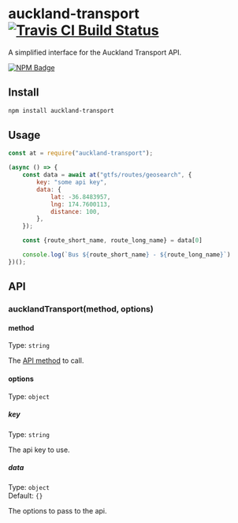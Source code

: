 # auckland-transport [![Travis CI Build Status](https://img.shields.io/travis/com/Richienb/auckland-transport/master.svg?style=for-the-badge)](https://travis-ci.com/Richienb/auckland-transport)

A simplified interface for the Auckland Transport API.

[![NPM Badge](https://nodei.co/npm/auckland-transport.png)](https://npmjs.com/package/auckland-transport)

## Install

```sh
npm install auckland-transport
```

## Usage

```js
const at = require("auckland-transport");

(async () => {
	const data = await at("gtfs/routes/geosearch", {
		key: "some api key",
		data: {
			lat: -36.8483957,
			lng: 174.7600113,
			distance: 100,
		},
	});

	const {route_short_name, route_long_name} = data[0]

	console.log(`Bus ${route_short_name} - ${route_long_name}`)
})();
```

## API

### aucklandTransport(method, options)

#### method

Type: `string`

The [API method](https://dev-portal.at.govt.nz/docs/services/) to call.

#### options

Type: `object`

##### key

Type: `string`

The api key to use.

##### data

Type: `object`\
Default: `{}`

The options to pass to the api.
